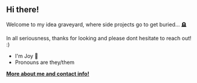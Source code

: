 ## Hi there!

Welcome to my idea graveyard, where side projects go to get buried... 🪦 

In all seriousness, thanks for looking and please dont hesitate to reach out! :) 

- I'm Joy 👋
- Pronouns are they/them

**[More about me and contact info!](https://joypaulsen.com)**
